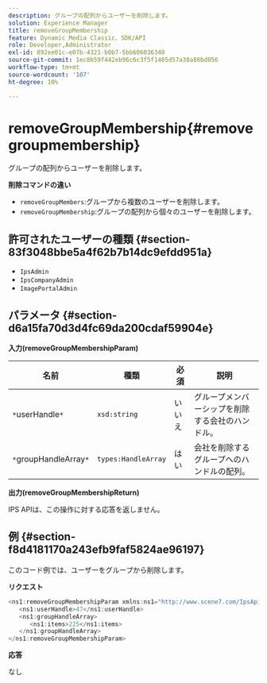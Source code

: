 ```yaml
---
description: グループの配列からユーザーを削除します。
solution: Experience Manager
title: removeGroupMembership
feature: Dynamic Media Classic、SDK/API
role: Developer,Administrator
exl-id: 892ee01c-e07b-4321-b0b7-5bb606036340
source-git-commit: 1ec8b59f442eb96c6c3f5f1405d57a38a86bd056
workflow-type: tm+mt
source-wordcount: '107'
ht-degree: 10%

---
```


# removeGroupMembership{#removegroupmembership}

グループの配列からユーザーを削除します。

**削除コマンドの違い**

* `removeGroupMembers`:グループから複数のユーザーを削除します。
* `removeGroupMembership`:グループの配列から個々のユーザーを削除します。

## 許可されたユーザーの種類 {#section-83f3048bbe5a4f62b7b14dc9efdd951a}

* `IpsAdmin`
* `IpsCompanyAdmin`
* `ImagePortalAdmin`

## パラメータ {#section-d6a15fa70d3d4fc69da200cdaf59904e}

**入力(removeGroupMembershipParam)**

| 名前 | 種類 | 必須 | 説明 |
|---|---|---|---|
| `*`userHandle`*` | `xsd:string` | いいえ | グループメンバーシップを削除する会社のハンドル。 |
| `*`groupHandleArray`*` | `types:HandleArray` | はい | 会社を削除するグループへのハンドルの配列。 |

**出力(removeGroupMembershipReturn)**

IPS APIは、この操作に対する応答を返しません。

## 例 {#section-f8d4181170a243efb9faf5824ae96197}

このコード例では、ユーザーをグループから削除します。

**リクエスト**

```java
<ns1:removeGroupMembershipParam xmlns:ns1="http://www.scene7.com/IpsApi/xsd">
   <ns1:userHandle>47</ns1:userHandle>
   <ns1:groupHandleArray>
      <ns1:items>225</ns1:items>
   </ns1:groupHandleArray>
</ns1:removeGroupMembershipParam>
```

**応答**

なし
